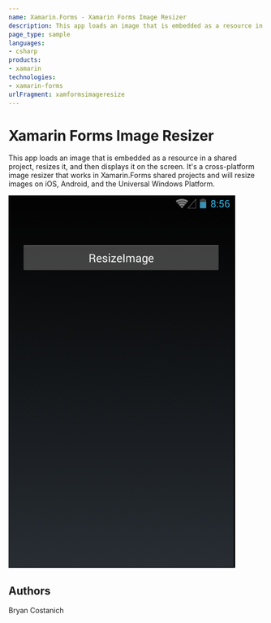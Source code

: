 ```yaml
---
name: Xamarin.Forms - Xamarin Forms Image Resizer
description: This app loads an image that is embedded as a resource in a shared project, resizes it, and then displays it on the screen. It's a cross-platform...
page_type: sample
languages:
- csharp
products:
- xamarin
technologies:
- xamarin-forms
urlFragment: xamformsimageresize
---
```

# Xamarin Forms Image Resizer
This app loads an image that is embedded as a resource in a shared project, resizes it, and then displays it on the screen. It's a cross-platform image resizer that works in Xamarin.Forms shared projects and will resize images on iOS, Android, and the Universal Windows Platform.


![Xamarin Forms Image Resizer application screenshot](Screenshots/Android1.png "Xamarin Forms Image Resizer application screenshot")

## Authors

Bryan Costanich


